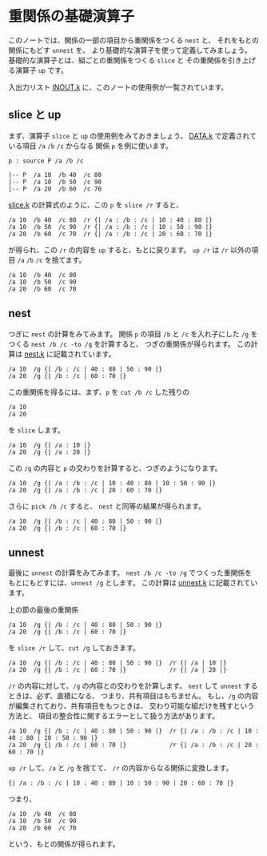 # 重関係の基礎演算子


このノートでは、関係の一部の項目から重関係をつくる `nest` と、
それをもとの関係にもどす `unnest` を、
より基礎的な演算子を使って定義してみましょう。
基礎的な演算子とは、組ごとの重関係をつくる `slice` と
その重関係を引き上げる演算子 `up` です。

入出力リスト [INOUT.k] に、このノートの使用例が一覧されています。


slice と up
------------------------------------------------------------------

まず、演算子 `slice` と `up` の使用例をみておきましょう。
[DATA.k] で定義されている項目 `/a` `/b` `/c` からなる
関係 `p` を例に使います。

```
p : source P /a /b /c

|-- P  /a 10  /b 40  /c 80
|-- P  /a 10  /b 50  /c 90
|-- P  /a 20  /b 60  /c 70
```

[slice.k] の計算式のように、この `p` を `slice /r` すると、

```
/a 10  /b 40  /c 80  /r {| /a : /b : /c | 10 : 40 : 80 |}
/a 10  /b 50  /c 90  /r {| /a : /b : /c | 10 : 50 : 90 |}
/a 20  /b 60  /c 70  /r {| /a : /b : /c | 20 : 60 : 70 |}
```

が得られ、この `/r` の内容を `up` すると、もとに戻ります。
`up /r` は `/r` 以外の項目 `/a` `/b` `/c` を捨てます。

```
/a 10  /b 40  /c 80
/a 10  /b 50  /c 90
/a 20  /b 60  /c 70
```


nest
------------------------------------------------------------------

つぎに `nest` の計算をみてみます。
関係 `p` の項目 `/b` と `/c` を入れ子にした
`/g` をつくる `nest /b /c -to /g` を計算すると、
つぎの重関係が得られます。
この計算は [nest.k] に記載されています。

```
/a 10  /g {| /b : /c | 40 : 80 | 50 : 90 |}
/a 20  /g {| /b : /c | 60 : 70 |}
```

この重関係を得るには、まず、`p` を `cut /b /c` した残りの

```
/a 10
/a 20
```

を `slice` します。

```
/a 10  /g {| /a : 10 |}
/a 20  /g {| /a : 20 |}
```

この `/g` の内容と `p` の交わりを計算すると、つぎのようになります。

```
/a 10  /g {| /a : /b : /c | 10 : 40 : 80 | 10 : 50 : 90 |}
/a 20  /g {| /a : /b : /c | 20 : 60 : 70 |}
```

さらに `pick /b /c` すると、
`nest` と同等の結果が得られます。

```
/a 10  /g {| /b : /c | 40 : 80 | 50 : 90 |}
/a 20  /g {| /b : /c | 60 : 70 |}
```



unnest
------------------------------------------------------------------

最後に `unnest` の計算をみてみます。
`nest /b /c -to /g` でつくった重関係を
もとにもどすには、`unnest /g` とします。
この計算は [unnest.k] に記載されています。

上の節の最後の重関係

```
/a 10  /g {| /b : /c | 40 : 80 | 50 : 90 |}
/a 20  /g {| /b : /c | 60 : 70 |}
```

を `slice /r` して、`cut /g` しておきます。

```
/a 10  /g {| /b : /c | 40 : 80 | 50 : 90 |}  /r {| /a | 10 |}
/a 20  /g {| /b : /c | 60 : 70 |}            /r {| /a | 20 |}
```

`/r` の内容に対して、`/g` の内容との交わりを計算します。
`nest` して `unnest` するときは、必ず、直積になる、
つまり、共有項目はもちません。
もし、`/g` の内容が編集されており、共有項目をもつときは、
交わり可能な組だけを残すという方法と、
項目の整合性に関するエラーとして扱う方法があります。

```
/a 10  /g {| /b : /c | 40 : 80 | 50 : 90 |}  /r {| /a : /b : /c | 10 : 40 : 80 | 10 : 50 : 90 |}
/a 20  /g {| /b : /c | 60 : 70 |}            /r {| /a : /b : /c | 20 : 60 : 70 |}
```

`up /r` して、`/a` と `/g` を捨てて、
`/r` の内容からなる関係に変換します。

```
{| /a : /b : /c | 10 : 40 : 80 | 10 : 50 : 90 | 20 : 60 : 70 |}
```

つまり、

```
/a 10  /b 40  /c 80
/a 10  /b 50  /c 90
/a 20  /b 60  /c 70
```

という、もとの関係が得られます。



[INOUT.k]:   script/INOUT.k
[DATA.k]:    script/DATA.k
[slice.k]:   script/slice.k
[nest.k]:    script/nest.k
[unnest.k]:  script/unnest.k


